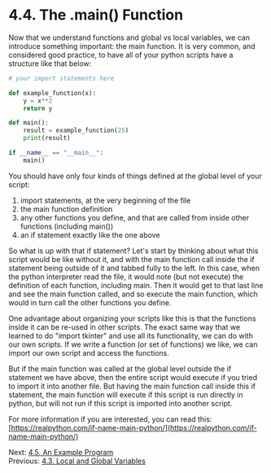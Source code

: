 # 4.4. The .main() Function

Now that we understand functions and global vs local variables, we can introduce something 
important: the main function. It is very common, and considered good practice, to have all of 
your python scripts have a structure like that below:

```python
# your import statements here

def example_function(x):
    y = x**2
    return y

def main():
    result = example_function(25)
    print(result)

if __name__ == "__main__":
    main()
```
You should have only four kinds of things defined at the global level of your script:
1) import statements, at the very beginning of the file
2) the main function definition
3) any other functions you define, and that are called from inside other functions 
(including main())
4) an if statement exactly like the one above

So what is up with that if statement? Let's start by thinking about what this script would 
be like without it, and with the main function call inside the if statement being outside of it
and tabbed fully to the left. In this case, when the python interpreter read the file, it would 
note (but not execute) the definition of each function, including main. Then it would get to that
last line and see the main function called, and so execute the main function, which would in 
turn call the other functions you define.

One advantage about organizing your scripts like this is that the functions inside it can be 
re-used in other scripts. The exact same way that we learned to do "import tkinter" and use all 
its functionality, we can do with our own scripts. If we write a function (or set of functions) we
like, we can import our own script and access the functions.

But if the main function was called at the global level outside the if statement we have above,
then the entire script would execute if you tried to import it into another file. But having the
main function call inside this if statement, the main function will execute if this script is run
directly in python, but will not run if this script is imported into another script.

For more information if you are interested, you can read this:
[https://realpython.com/if-name-main-python/](https://realpython.com/if-name-main-python/)

Next: [4.5. An Example Program](4.5.%20An%20Example%20Program.md)<br>
Previous: [4.3. Local and Global Variables](4.3.%20Local%20and%20Global%20Variables.md)